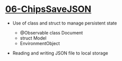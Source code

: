 # [06-ChipsSaveJSON](https://github.com/mobilelabclass-itp/06-ChipsSaveJSON.git)

- Use of class and struct to manage persistent state
    - @Observable class Document
    - struct Model
    - EnvironmentObject
    
- Reading and writing JSON file to local storage

##


